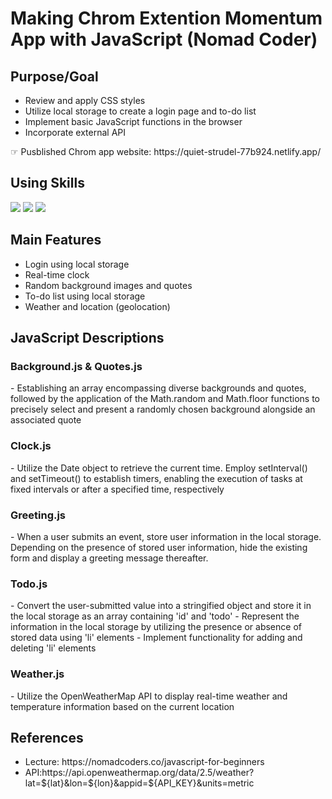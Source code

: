 # Making Chrom Extention Momentum App with JavaScript (Nomad Coder) 
 </div>
<h2>Purpose/Goal</h2>
<ul>
 <li>Review and apply CSS styles</li>
 <li>Utilize local storage to create a login page and to-do list</li>
 <li>Implement basic JavaScript functions in the browser</li>
 <li>Incorporate external API</li>
</ul>
<div>
<p> ☞ Pusblished Chrom app website: https://quiet-strudel-77b924.netlify.app/ </p>
<h2>Using Skills</h2>
<div>
  <img src="https://img.shields.io/badge/HTML5-E34F26?style=flat-square&logo=CSS&logoColor=black"/>
  <img src="https://img.shields.io/badge/CSS3-1572B6?style=flat-square&logo=CSS&logoColor=black"/>
  <img src="https://img.shields.io/badge/JavaScript-F7DF1E?style=flat-square&logo=CSS&logoColor=black"/>
<h2>Main Features</h2>
<ul>
 <li>Login using local storage</li>
 <li>Real-time clock</li>
 <li>Random background images and quotes</li>
 <li>To-do list using local storage</li>
 <li>Weather and location (geolocation)</li>
</ul>
</div>
<h2>JavaScript Descriptions</h2>
<h3>Background.js & Quotes.js</h3>
- Establishing an array encompassing diverse backgrounds and quotes, followed by the application of the Math.random and Math.floor functions to precisely select and present a randomly chosen background alongside an associated quote</br>
<h3>Clock.js</h3>
- Utilize the Date object to retrieve the current time. Employ setInterval() and setTimeout() to establish timers, enabling the execution of tasks at fixed intervals or after a specified time, respectively <br/>
<h3>Greeting.js</h3>
- When a user submits an event, store user information in the local storage. Depending on the presence of stored user information, hide the existing form and display a greeting message thereafter. <br/>
<h3>Todo.js</h3>
- Convert the user-submitted value into a stringified object and store it in the local storage as an array containing 'id' and 'todo'
- Represent the information in the local storage by utilizing the presence or absence of stored data using 'li' elements
- Implement functionality for adding and deleting 'li' elements
<h3>Weather.js</h3>
- Utilize the OpenWeatherMap API to display real-time weather and temperature information based on the current location </br>
<div>
<h2>References</h2>
 <ul>
  <li>Lecture: https://nomadcoders.co/javascript-for-beginners</li>
  <li>API:https://api.openweathermap.org/data/2.5/weather?lat=${lat}&lon=${lon}&appid=${API_KEY}&units=metric</li>
 </ul>
</div>



 
  




